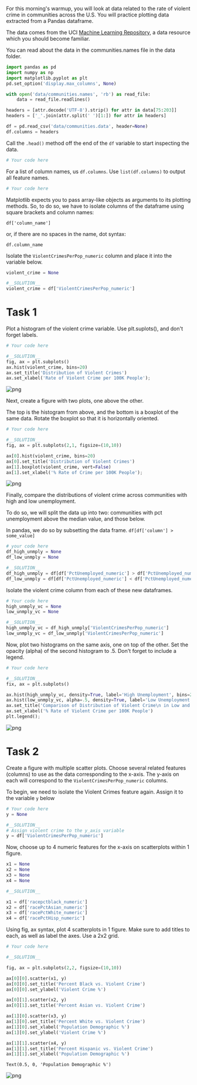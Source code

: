 
For this morning's warmup, you will look at data related to the rate of violent crime in communities across the U.S. You will practice plotting data extracted from a Pandas dataframe.

The data comes from the UCI [Machine Learning Repository](https://archive.ics.uci.edu/ml/datasets/communities+and+crime), a data resource which you should become familiar.

You can read about the data in the communities.names file in the data folder.


```python
import pandas as pd
import numpy as np
import matplotlib.pyplot as plt
pd.set_option('display.max_columns', None)
```


```python
with open('data/communities.names', 'rb') as read_file:
    data = read_file.readlines()
```


```python
headers = [attr.decode('UTF-8').strip() for attr in data[75:203]]
headers = ['_'.join(attr.split(' ')[1:]) for attr in headers]
```


```python
df = pd.read_csv('data/communities.data', header=None)
df.columns = headers
```

Call the `.head()` method off the end of the `df` variable to start inspecting the data.


```python
# Your code here
```

For a list of column names, us `df.columns`. Use `list(df.columns)` to output all feature names.


```python
# Your code here
```

Matplotlib expects you to pass array-like objects as arguments to its plotting methods.  So, to do so, we have to isolate columns of the dataframe using square brackets and column names:

`df['column_name']`

or, if there are no spaces in the name, dot syntax:

`df.column_name`

Isolate the `ViolentCrimesPerPop_numeric` column and place it into the variable below.


```python
violent_crime = None
```


```python
#__SOLUTION__
violent_crime = df['ViolentCrimesPerPop_numeric']

```

# Task 1

Plot a histogram of the violent crime variable. Use plt.suplots(), and don't forget labels.


```python
# Your code here
```


```python
#__SOLUTION__
fig, ax = plt.subplots()
ax.hist(violent_crime, bins=20)
ax.set_title('Distribution of Violent Crimes')
ax.set_xlabel('Rate of Violent Crime per 100K People');
```


![png](index_files/index_15_0.png)


Next, create a figure with two plots, one above the other.  

The top is the histogram from above, and the bottom is a boxplot of the same data.
Rotate the boxplot so that it is horizontally oriented.


```python
# Your code here
```


```python
#__SOLUTION__
fig, ax = plt.subplots(2,1, figsize=(10,10))

ax[0].hist(violent_crime, bins=20)
ax[0].set_title('Distribution of Violent Crimes')
ax[1].boxplot(violent_crime, vert=False)
ax[1].set_xlabel('% Rate of Crime per 100K People');
```


![png](index_files/index_18_0.png)


Finally, compare the distributions of violent crime across communities with high and low unemployment.

To do so, we will split the data up into two: communities with pct unemployment above the median value, and those below.

In pandas, we do so by subsetting the data frame.  `df[df['column'] > some_value]`


```python
# your code here
df_high_unmply = None
df_low_unmply = None
```


```python
#__SOLUTION__
df_high_unmply = df[df['PctUnemployed_numeric'] > df['PctUnemployed_numeric'].median()]
df_low_unmply = df[df['PctUnemployed_numeric'] < df['PctUnemployed_numeric'].median()]
```

Isolate the violent crime column from each of these new dataframes.


```python
# Your code here
high_unmply_vc = None
low_unmply_vc = None
```


```python
#__SOLUTION__
high_unmply_vc = df_high_unmply['ViolentCrimesPerPop_numeric']
low_unmply_vc = df_low_unmply['ViolentCrimesPerPop_numeric']
```

Now, plot two histograms on the same axis, one on top of the other.  Set the opacity (alpha) of the second histogram to .5. Don't forget to include a legend.


```python
# Your code here
```


```python
#__SOLUTION__
fix, ax = plt.subplots()

ax.hist(high_unmply_vc, density=True, label='High Unemployment', bins=20)
ax.hist(low_unmply_vc, alpha=.5, density=True, label='Low Unemployment', bins=20)
ax.set_title('Comparison of Distribution of Violent Crime\n in Low and High Unemployment Communities')
ax.set_xlabel('% Rate of Violent Crime per 100K People')
plt.legend();
```


![png](index_files/index_27_0.png)


# Task 2

Create a figure with multiple scatter plots.  Choose several related features (columns) to use as the data corresponding to the x-axis.  The y-axis on each will correspond to the `ViolentCrimesPerPop_numeric` columns.

To begin, we need to isolate the Violent Crimes feature again. Assign it to the variable `y` below


```python
# Your code here
y = None
```


```python
#__SOLUTION__
# Assign violent crime to the y_axis variable
y = df['ViolentCrimesPerPop_numeric']
```

Now, choose up to 4 numeric features for the x-axis on scatterplots within 1 figure.  


```python
x1 = None
x2 = None
x3 = None
x4 = None
```


```python
#__SOLUTION__

x1 = df['racepctblack_numeric']
x2 = df['racePctAsian_numeric']
x3 = df['racePctWhite_numeric']
x4 = df['racePctHisp_numeric']
```

Using fig, ax syntax, plot 4 scatterplots in 1 figure.  Make sure to add titles to each, as well as label the axes. Use a 2x2 grid.


```python
# Your code here
```


```python
#__SOLUTION__

fig, ax = plt.subplots(2,2, figsize=(10,10))

ax[0][0].scatter(x1, y)
ax[0][0].set_title('Percent Black vs. Violent Crime')
ax[0][0].set_ylabel('Violent Crime %')

ax[0][1].scatter(x2, y)
ax[0][1].set_title('Percent Asian vs. Violent Crime')

ax[1][0].scatter(x3, y)
ax[1][0].set_title('Percent White vs. Violent Crime')
ax[1][0].set_xlabel('Population Demographic %')
ax[1][0].set_ylabel('Violent Crime %')

ax[1][1].scatter(x4, y)
ax[1][1].set_title('Percent Hispanic vs. Violent Crime')
ax[1][1].set_xlabel('Population Demographic %')
```




    Text(0.5, 0, 'Population Demographic %')




![png](index_files/index_37_1.png)

